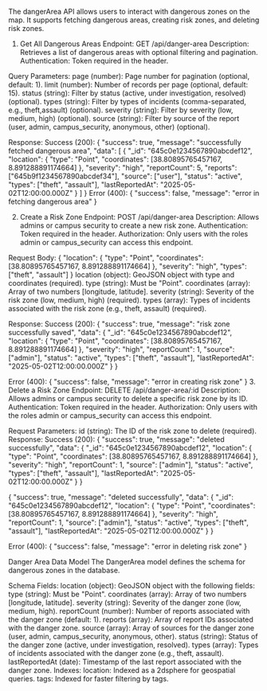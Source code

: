 The dangerArea API allows users to interact with dangerous zones on the map. It supports fetching dangerous areas, creating risk zones, and deleting risk zones.


1. Get All Dangerous Areas
Endpoint: GET /api/danger-area
Description: Retrieves a list of dangerous areas with optional filtering and pagination.
Authentication: Token required in the header.

Query Parameters:
page (number): Page number for pagination (optional, default: 1).
limit (number): Number of records per page (optional, default: 15).
status (string): Filter by status (active, under investigation, resolved) (optional).
types (string): Filter by types of incidents (comma-separated, e.g., theft,assault) (optional).
severity (string): Filter by severity (low, medium, high) (optional).
source (string): Filter by source of the report (user, admin, campus_security, anonymous, other) (optional).

Response:
Success (200):
{
  "success": true,
  "message": "successfully fetched dangerous area",
  "data": [
    {
      "_id": "645c0e1234567890abcdef12",
      "location": {
        "type": "Point",
        "coordinates": [38.80895765457167, 8.891288891174664]
      },
      "severity": "high",
      "reportCount": 5,
      "reports": ["645b9f1234567890abcdef34"],
      "source": ["user"],
      "status": "active",
      "types": ["theft", "assault"],
      "lastReportedAt": "2025-05-02T12:00:00.000Z"
    }
  ]
}
Error (400):
{
  "success": false,
  "message": "error in fetching dangerous area"
}


2. Create a Risk Zone
Endpoint: POST /api/danger-area
Description: Allows admins or campus security to create a new risk zone.
Authentication: Token required in the header.
Authorization: Only users with the roles admin or campus_security can access this endpoint.

Request Body:
{
  "location": {
    "type": "Point",
    "coordinates": [38.80895765457167, 8.891288891174664]
  },
  "severity": "high",
  "types": ["theft", "assault"]
}
location (object): GeoJSON object with type and coordinates (required).
type (string): Must be "Point".
coordinates (array): Array of two numbers [longitude, latitude].
severity (string): Severity of the risk zone (low, medium, high) (required).
types (array): Types of incidents associated with the risk zone (e.g., theft, assault) (required).

Response:
Success (200):
{
  "success": true,
  "message": "risk zone successfully saved",
  "data": {
    "_id": "645c0e1234567890abcdef12",
    "location": {
      "type": "Point",
      "coordinates": [38.80895765457167, 8.891288891174664]
    },
    "severity": "high",
    "reportCount": 1,
    "source": ["admin"],
    "status": "active",
    "types": ["theft", "assault"],
    "lastReportedAt": "2025-05-02T12:00:00.000Z"
  }
}

Error (400):
{
  "success": false,
  "message": "error in creating risk zone"
}
3. Delete a Risk Zone
Endpoint: DELETE /api/danger-area/:id
Description: Allows admins or campus security to delete a specific risk zone by its ID.
Authentication: Token required in the header.
Authorization: Only users with the roles admin or campus_security can access this endpoint.

Request Parameters:
id (string): The ID of the risk zone to delete (required).
Response:
Success (200):
{
  "success": true,
  "message": "deleted successfully",
  "data": {
    "_id": "645c0e1234567890abcdef12",
    "location": {
      "type": "Point",
      "coordinates": [38.80895765457167, 8.891288891174664]
    },
    "severity": "high",
    "reportCount": 1,
    "source": ["admin"],
    "status": "active",
    "types": ["theft", "assault"],
    "lastReportedAt": "2025-05-02T12:00:00.000Z"
  }
}

{
  "success": true,
  "message": "deleted successfully",
  "data": {
    "_id": "645c0e1234567890abcdef12",
    "location": {
      "type": "Point",
      "coordinates": [38.80895765457167, 8.891288891174664]
    },
    "severity": "high",
    "reportCount": 1,
    "source": ["admin"],
    "status": "active",
    "types": ["theft", "assault"],
    "lastReportedAt": "2025-05-02T12:00:00.000Z"
  }
}

Error (400):
{
  "success": false,
  "message": "error in deleting risk zone"
}

Danger Area Data Model
The DangerArea model defines the schema for dangerous zones in the database.

Schema Fields:
location (object): GeoJSON object with the following fields:
type (string): Must be "Point".
coordinates (array): Array of two numbers [longitude, latitude].
severity (string): Severity of the danger zone (low, medium, high).
reportCount (number): Number of reports associated with the danger zone (default: 1).
reports (array): Array of report IDs associated with the danger zone.
source (array): Array of sources for the danger zone (user, admin, campus_security, anonymous, other).
status (string): Status of the danger zone (active, under investigation, resolved).
types (array): Types of incidents associated with the danger zone (e.g., theft, assault).
lastReportedAt (date): Timestamp of the last report associated with the danger zone.
Indexes:
location: Indexed as a 2dsphere for geospatial queries.
tags: Indexed for faster filtering by tags.

